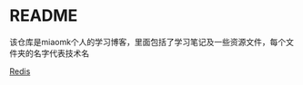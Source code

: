 # README

该仓库是miaomk个人的学习博客，里面包括了学习笔记及一些资源文件，每个文件夹的名字代表技术名

[Redis](https://github.com/miaomk/miaomk.blog.github.io/tree/master/redis)

